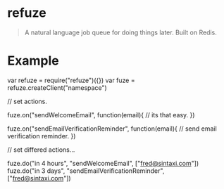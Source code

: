 # refuze

> A natural language job queue for doing things later. Built on Redis.

# Example

var refuze  = require("refuze")({})
var fuze    = refuze.createClient("namespace")

// set actions.

fuze.on("sendWelcomeEmail", function(email){
  // its that easy.
})

fuze.on("sendEmailVerificationReminder", function(email){
  // send email verification reminder.
})


// set differed actions...

fuze.do("in 4 hours", "sendWelcomeEmail", ["fred@sintaxi.com"])
fuze.do("in 3 days", "sendEmailVerificationReminder", ["fred@sintaxi.com"])

